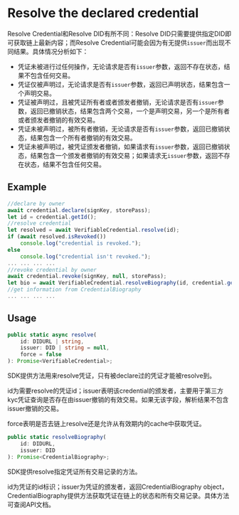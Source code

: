 ﻿# Resolve the declared credential

Resolve Credential和Resolve DID有所不同：Resolve DID只需要提供指定DID即可获取链上最新内容；而Resolve Credential可能会因为有无提供`issuer`而出现不同结果。具体情况分析如下：

-   凭证未被进行过任何操作，无论请求是否有`issuer`参数，返回不存在状态，结果不包含任何交易。
-   凭证仅被声明过，无论请求是否有`issuer`参数，返回已声明状态，结果包含一个声明交易。
-   凭证被声明过，且被凭证所有者或者颁发者撤销，无论请求是否有`issuer`参数，返回已撤销状态，结果包含两个交易，一个是声明交易，另一个是所有者或者颁发者撤销的有效交易。
-   凭证未被声明过，被所有者撤销，无论请求是否有`issuer`参数，返回已撤销状态，结果包含一个所有者撤销的有效交易。
-   凭证未被声明过，被凭证颁发者撤销，如果请求有`issuer`参数，返回已撤销状态，结果包含一个颁发者撤销的有效交易；如果请求无`issuer`参数，返回不存在状态，结果不包含任何交易。

## Example

```typescript
//declare by owner
await credential.declare(signKey, storePass);
let id = credential.getId();
//resolve credential
let resolved = await VerifiableCredential.resolve(id);
if (await resolved.isRevoked())
	console.log("credential is revoked.");
else
	console.log("credential isn't revoked.");
... ... ... ...  
//revoke credential by owner
await credential.revoke(signKey, null, storePass);
let bio = await VerifiableCredential.resolveBiography(id, credential.getIssuer());
//get information from CredentialBiography
... ... ... ...
```

## Usage

```typescript
public static async resolve(
	id: DIDURL | string,
	issuer: DID | string = null,
	force = false
): Promise<VerifiableCredential>;
```

SDK提供方法用来resolve凭证，只有被declare过的凭证才能被resolve到。

id为需要resolve的凭证id；issuer表明该credential的颁发者，主要用于第三方kyc凭证查询是否存在由issuer撤销的有效交易。如果无该字段，解析结果不包含issuer撤销的交易。

force表明是否去链上resolve还是允许从有效期内的cache中获取凭证。

```typescript
public static resolveBiography(
	id: DIDURL,
	issuer: DID
): Promise<CredentialBiography>;
```

SDK提供resolve指定凭证所有交易记录的方法。

id为凭证的id标识；issuer为凭证的颁发者，返回CredentialBiography object，CredentialBiography提供方法获取凭证在链上的状态和所有交易记录。具体方法可查阅API文档。
